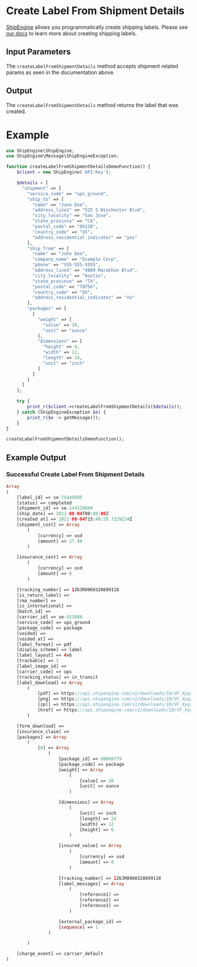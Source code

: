 Create Label From Shipment Details
======================================
[ShipEngine](www.shipengine.com) allows you programmatically create shipping labels. Please see [our docs](https://www.shipengine.com/docs/labels/create-a-label/) to learn more about creating shipping labels.

Input Parameters
-------------------------------------
The `createLabelFromShipmentDetails` method accepts shipment related params as seen in the documentation above.

Output
--------------------------------
The `createLabelFromShipmentDetails` method returns the label that was created.

Example
==============================
```php
use ShipEngine\ShipEngine;
use ShipEngine\Message\ShipEngineException;

function createLabelFromShipmentDetailsDemoFunction() {
    $client = new ShipEngine('API-Key');

    $details = [
      "shipment" => [
        "service_code" => "ups_ground",
        "ship_to" => [
          "name" => "Jane Doe",
          "address_line1" => "525 S Winchester Blvd",
          "city_locality" => "San Jose",
          "state_province" => "CA",
          "postal_code" => "95128",
          "country_code" => "US",
          "address_residential_indicator" => "yes"
        ],
        "ship_from" => [
          "name" => "John Doe",
          "company_name" => "Example Corp",
          "phone" => "555-555-5555",
          "address_line1" => "4009 Marathon Blvd",
          "city_locality" => "Austin",
          "state_province" => "TX",
          "postal_code" => "78756",
          "country_code" => "US",
          "address_residential_indicator" => "no"
        ],
        "packages" => [
          [
            "weight" => [
              "value" => 20,
              "unit" => "ounce"
            ],
            "dimensions" => [
              "height" => 6,
              "width" => 12,
              "length" => 24,
              "unit" => "inch"
            ]
          ]
        ]
      ]
    ];

    try {
        print_r($client->createLabelFromShipmentDetails($details));
    } catch (ShipEngineException $e) {
        print_r($e -> getMessage());
    }
}

createLabelFromShipmentDetailsDemoFunction();

```

Example Output
-----------------------------------------------------

### Successful Create Label From Shipment Details
```php
Array
(
    [label_id] => se-75449505
    [status] => completed
    [shipment_id] => se-144329069
    [ship_date] => 2021-08-04T00:00:00Z
    [created_at] => 2021-08-04T15:40:26.7329234Z
    [shipment_cost] => Array
        (
            [currency] => usd
            [amount] => 27.98
        )

    [insurance_cost] => Array
        (
            [currency] => usd
            [amount] => 0
        )

    [tracking_number] => 1Z63R0960328699118
    [is_return_label] =>
    [rma_number] =>
    [is_international] =>
    [batch_id] =>
    [carrier_id] => se-423888
    [service_code] => ups_ground
    [package_code] => package
    [voided] =>
    [voided_at] =>
    [label_format] => pdf
    [display_scheme] => label
    [label_layout] => 4x6
    [trackable] => 1
    [label_image_id] =>
    [carrier_code] => ups
    [tracking_status] => in_transit
    [label_download] => Array
        (
            [pdf] => https://api.shipengine.com/v1/downloads/10/VF_Xyq2J002-GxtKSn_Plw/label-75449505.pdf
            [png] => https://api.shipengine.com/v1/downloads/10/VF_Xyq2J002-GxtKSn_Plw/label-75449505.png
            [zpl] => https://api.shipengine.com/v1/downloads/10/VF_Xyq2J002-GxtKSn_Plw/label-75449505.zpl
            [href] => https://api.shipengine.com/v1/downloads/10/VF_Xyq2J002-GxtKSn_Plw/label-75449505.pdf
        )

    [form_download] =>
    [insurance_claim] =>
    [packages] => Array
        (
            [0] => Array
                (
                    [package_id] => 80068779
                    [package_code] => package
                    [weight] => Array
                        (
                            [value] => 20
                            [unit] => ounce
                        )

                    [dimensions] => Array
                        (
                            [unit] => inch
                            [length] => 24
                            [width] => 12
                            [height] => 6
                        )

                    [insured_value] => Array
                        (
                            [currency] => usd
                            [amount] => 0
                        )

                    [tracking_number] => 1Z63R0960328699118
                    [label_messages] => Array
                        (
                            [reference1] =>
                            [reference2] =>
                            [reference3] =>
                        )

                    [external_package_id] =>
                    [sequence] => 1
                )

        )

    [charge_event] => carrier_default
)
```